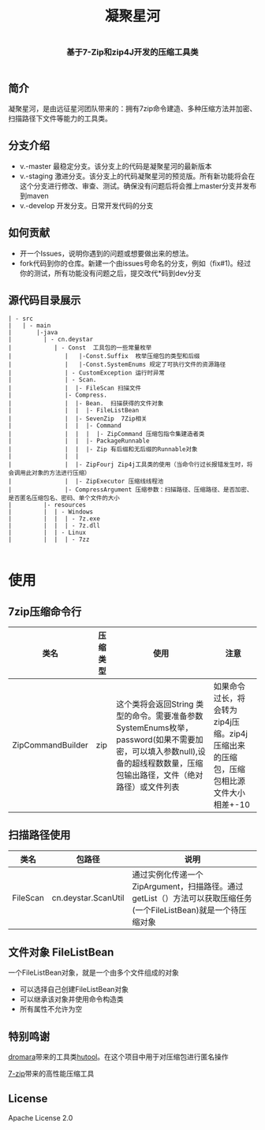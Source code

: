 <body>

<div style="display: grid">
    <h1 style="text-align: center">凝聚星河</h1>
    <h3 style="text-align: center">基于7-Zip和zip4J开发的压缩工具类</h3>
</div>
</body>

## 简介
凝聚星河，是由远征星河团队带来的：拥有7zip命令建造、多种压缩方法并加密、扫描路径下文件等能力的工具类。

## 分支介绍
- v.-master 最稳定分支。该分支上的代码是凝聚星河的最新版本
- v.-staging 激进分支。该分支上的代码凝聚星河的预览版。所有新功能将会在这个分支进行修改、审查、测试。确保没有问题后将会推上master分支并发布到maven
- v.-develop 开发分支。日常开发代码的分支

## 如何贡献
- 开一个Issues，说明你遇到的问题或想要做出来的想法。
- fork代码到你的仓库。新建一个由issues号命名的分支，例如（fix#1)。经过你的测试，所有功能没有问题之后，提交改代*码到dev分支

## 源代码目录展示
```
| - src
|   | - main
|       |-java
|         | - cn.deystar             
|            | - Const  工具包的一些常量枚举
|               |   |-Const.Suffix  枚举压缩包的类型和后缀   
|               |   |-Const.SystemEnums 规定了可执行文件的资源路径
|               | - CustomException 运行时异常
|               | - Scan. 
|               |  |- FileScan 扫描文件
|               |- Compress.
|               |  |- Bean.  扫描获得的文件对象
|               |  |  |- FileListBean 
|               |  |- SevenZip  7Zip相关
|               |  |  |- Command
|               |  |  |  |- ZipCommand 压缩包指令集建造者类
|               |  |  |- PackageRunnable
|               |  |  |- Zip 有后缀和无后缀的Runnable对象
|               |  |       
|               |  |- ZipFourj Zip4j工具类的使用（当命令行过长报错发生时，将会调用此对象的方法进行压缩）
|               |  |- ZipExecutor 压缩线线程池
|               |- CompressArgument 压缩参数：扫描路径、压缩路径、是否加密、是否匿名压缩包名、密码、单个文件的大小
|         |- resources
|         |  | - Windows
|         |  |  | - 7z.exe
|         |  |  | - 7z.dll
|         |  | - Linux
|         |  |  | - 7zz
          
```

# 使用



## 7zip压缩命令行
<table>
<thead>
<tr>
<th>类名</th>

<th>压缩类型</th>
<th>使用</th>
<th>注意</th>
</tr>
</thead>
<tbody>
<tr>
<td>ZipCommandBuilder</td>

<td>zip</td>
<td>这个类将会返回String 类型的命令。需要准备参数
SystemEnums枚举，password(如果不需要加密，可以填入参数null),设备的超线程数数量，压缩包输出路径，文件（绝对路径）或文件列表</td>
<td>如果命令过长，将会转为zip4j压缩。zip4j压缩出来的压缩包，压缩包相比源文件大小相差+-10</td>
</tr>
<tr>
</tr>
</tbody>
</table>

## 扫描路径使用
<table>
<thead>
<tr>
<th>类名</th>
<th>包路径</th>
<th>说明</th>

</tr>
</thead>
<tbody>
<tr>
<td>FileScan</td>
<td>cn.deystar.ScanUtil</td>
<td>通过实例化传递一个ZipArgument，扫描路径。通过getList（）方法可以获取压缩任务(一个FileListBean)就是一个待压缩对象</td>
</tr>
<tr>
</tr>
</tbody>
</table>

## 文件对象 FileListBean
一个FileListBean对象，就是一个由多个文件组成的对象
- 可以选择自己创建FileListBean对象
- 可以继承该对象并使用命令构造类
- 所有属性不允许为空


## 特别鸣谢
<a href="https://dromara.org">dromara</a>带来的工具类<a href="https://hutool.cn/">hutool</a>。在这个项目中用于对压缩包进行匿名操作

<a href="https://www.7-zip.org/">7-zip</a>带来的高性能压缩工具</a>

## License
Apache License 2.0

